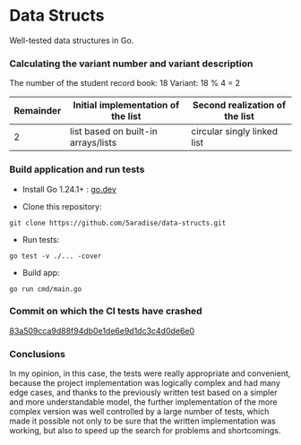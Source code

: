 # Data Structs

Well-tested data structures in Go.

### Calculating the variant number and variant description

The number of the student record book: 18
Variant: 18 % 4 = 2

| Remainder | Initial implementation of the list  | Second realization of the list |
|-----------|-------------------------------------|--------------------------------|
| 2         | list based on built-in arrays/lists | circular singly linked list    |

### Build application and run tests

- Install Go 1.24.1+ : [go.dev](https://go.dev/dl/)

- Clone this repository:

```
git clone https://github.com/5aradise/data-structs.git
```

- Run tests:

```
go test -v ./... -cover
```

- Build app:

```
go run cmd/main.go
```

### Commit on which the CI tests have crashed

[83a509cca9d88f94db0e1de6e9d1dc3c4d0de6e0](https://github.com/5aradise/data-structs/commit/83a509cca9d88f94db0e1de6e9d1dc3c4d0de6e0)

### Conclusions

In my opinion, in this case, the tests were really appropriate and convenient, because the project implementation was logically complex and had many edge cases, and thanks to the previously written test based on a simpler and more understandable model, the further implementation of the more complex version was well controlled by a large number of tests, which made it possible not only to be sure that the written implementation was working, but also to speed up the search for problems and shortcomings.
